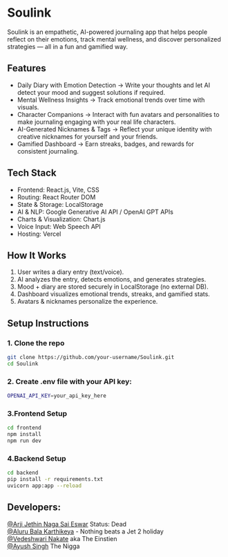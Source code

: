 # Soulink

Soulink is an empathetic, AI-powered journaling app that helps people reflect on their emotions, track mental wellness, and discover personalized strategies — all in a fun and gamified way.  

## Features  
- Daily Diary with Emotion Detection → Write your thoughts and let AI detect your mood and suggest solutions if required.  
- Mental Wellness Insights → Track emotional trends over time with visuals.  
- Character Companions → Interact with fun avatars and personalities to make journaling engaging with your real life characters.  
- AI-Generated Nicknames & Tags → Reflect your unique identity with creative nicknames for yourself and your friends.  
- Gamified Dashboard → Earn streaks, badges, and rewards for consistent journaling.  

## Tech Stack  
- Frontend: React.js, Vite, CSS  
- Routing: React Router DOM  
- State & Storage: LocalStorage  
- AI & NLP: Google Generative AI API / OpenAI GPT APIs  
- Charts & Visualization: Chart.js  
- Voice Input: Web Speech API  
- Hosting: Vercel  

## How It Works  
1. User writes a diary entry (text/voice).  
2. AI analyzes the entry, detects emotions, and generates strategies.  
3. Mood + diary are stored securely in LocalStorage (no external DB).  
4. Dashboard visualizes emotional trends, streaks, and gamified stats.  
5. Avatars & nicknames personalize the experience.  

## Setup Instructions  
### 1. Clone the repo  
```bash
git clone https://github.com/your-username/Soulink.git
cd Soulink
```

### 2. Create .env file with your API key:
```bash
OPENAI_API_KEY=your_api_key_here
```
### 3.Frontend Setup
```bash
cd frontend
npm install
npm run dev
```

### 4.Backend Setup
```bash
cd backend
pip install -r requirements.txt
uvicorn app:app --reload
```

## Developers:
<a href="https://github.com/ArjiJethin">@Arji Jethin Naga Sai Eswar</a> Status: Dead<br> 
<a href="https://github.com/alurubalakarthikeya">@Aluru Bala Karthikeya</a> - Nothing beats a Jet 2 holiday<br>
<a href="https://github.com/Veda-1503">@Vedeshwari Nakate</a> aka The Einstien<br>
<a href="https://github.com/ayushsingh08-ds">@Ayush Singh</a> The Nigga<br>
